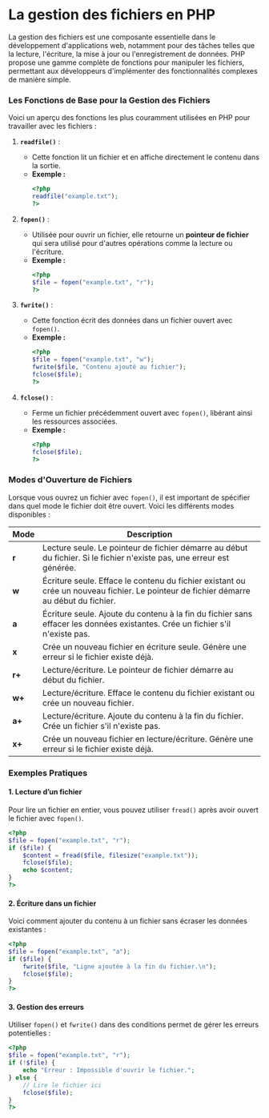 # La gestion des fichiers en PHP

La gestion des fichiers est une composante essentielle dans le développement d'applications web, notamment pour des tâches telles que la lecture, l'écriture, la mise à jour ou l'enregistrement de données. PHP propose une gamme complète de fonctions pour manipuler les fichiers, permettant aux développeurs d'implémenter des fonctionnalités complexes de manière simple.

### Les Fonctions de Base pour la Gestion des Fichiers

Voici un aperçu des fonctions les plus couramment utilisées en PHP pour travailler avec les fichiers :

1. **`readfile()`** : 
   - Cette fonction lit un fichier et en affiche directement le contenu dans la sortie.
   - **Exemple :**
     ```php
     <?php
     readfile("example.txt");
     ?>
     ```

2. **`fopen()`** :
   - Utilisée pour ouvrir un fichier, elle retourne un **pointeur de fichier** qui sera utilisé pour d'autres opérations comme la lecture ou l'écriture.
   - **Exemple :**
     ```php
     <?php
     $file = fopen("example.txt", "r");
     ?>
     ```

3. **`fwrite()`** :
   - Cette fonction écrit des données dans un fichier ouvert avec `fopen()`.
   - **Exemple :**
     ```php
     <?php
     $file = fopen("example.txt", "w");
     fwrite($file, "Contenu ajouté au fichier");
     fclose($file);
     ?>
     ```

4. **`fclose()`** :
   - Ferme un fichier précédemment ouvert avec `fopen()`, libérant ainsi les ressources associées.
   - **Exemple :**
     ```php
     <?php
     fclose($file);
     ?>
     ```

### Modes d'Ouverture de Fichiers

Lorsque vous ouvrez un fichier avec `fopen()`, il est important de spécifier dans quel mode le fichier doit être ouvert. Voici les différents modes disponibles :

| Mode | Description |
|------|-------------|
| **r**  | Lecture seule. Le pointeur de fichier démarre au début du fichier. Si le fichier n'existe pas, une erreur est générée. |
| **w**  | Écriture seule. Efface le contenu du fichier existant ou crée un nouveau fichier. Le pointeur de fichier démarre au début du fichier. |
| **a**  | Écriture seule. Ajoute du contenu à la fin du fichier sans effacer les données existantes. Crée un fichier s'il n'existe pas. |
| **x**  | Crée un nouveau fichier en écriture seule. Génère une erreur si le fichier existe déjà. |
| **r+** | Lecture/écriture. Le pointeur de fichier démarre au début du fichier. |
| **w+** | Lecture/écriture. Efface le contenu du fichier existant ou crée un nouveau fichier. |
| **a+** | Lecture/écriture. Ajoute du contenu à la fin du fichier. Crée un fichier s'il n'existe pas. |
| **x+** | Crée un nouveau fichier en lecture/écriture. Génère une erreur si le fichier existe déjà. |

### Exemples Pratiques

#### 1. Lecture d’un fichier

Pour lire un fichier en entier, vous pouvez utiliser `fread()` après avoir ouvert le fichier avec `fopen()`.

```php
<?php
$file = fopen("example.txt", "r");
if ($file) {
    $content = fread($file, filesize("example.txt"));
    fclose($file);
    echo $content;
}
?>
```

#### 2. Écriture dans un fichier

Voici comment ajouter du contenu à un fichier sans écraser les données existantes :

```php
<?php
$file = fopen("example.txt", "a");
if ($file) {
    fwrite($file, "Ligne ajoutée à la fin du fichier.\n");
    fclose($file);
}
?>
```

#### 3. Gestion des erreurs

Utiliser `fopen()` et `fwrite()` dans des conditions permet de gérer les erreurs potentielles :

```php
<?php
$file = fopen("example.txt", "r");
if (!$file) {
    echo "Erreur : Impossible d'ouvrir le fichier.";
} else {
    // Lire le fichier ici
    fclose($file);
}
?>
```